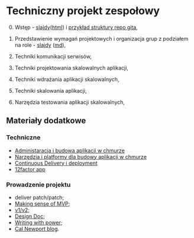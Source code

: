 # Techniczny projekt zespołowy

0. Wstęp - [slajdy](00_wstep/index.pdf)([html](00_wstep)) i [przykład struktury repo gita](00_example),

1. Przedstawienie wymagań projektowych i organizacja grup z podziałem na role - [slajdy](01_intro/slides.pdf) ([md](01_intro/slides.md)),

2. Techniki komunikacji serwisów, 

3. Techniki projektowania skalowalnych aplikacji, 

4. Techniki wdrażania aplikacji skalowalnych, 

5. Techniki skalowania aplikacji, 

6. Narzędzia testowania aplikacji skalowalnych, 


## Materiały dodatkowe

### Techniczne

- [Administaracja i budowa aplikacji w chmurze](https://github.com/wojciech11/se_cloud_app_administration_and_development)
- [Narzędzia i platformy dla budowy aplikacji w chmurze](https://github.com/wojciech11/cloud_dev_tools_and_platforms)
- [Continuous Delivery i deployment ](https://github.com/wojciech11/se_continuous_delivery_and_deployment)
- [12factor app](https://12factor.net/)

### Prowadzenie projektu

- deliver patch/patch;
- [Making sense of MVP](https://blog.crisp.se/2016/01/25/henrikkniberg/making-sense-of-mvp);
- [v1/v2](https://katemats.com/blog/lean-software-development-build-v1s-and-v2s);
- [Design Doc](https://adityarohilla.com/2022/03/22/the-system-design-template-i-use/);
- [Writing with power](https://www.amazon.com/Writing-Power-Techniques-Mastering-Process/dp/0195120183);
- [Cal Newport blog](https://www.calnewport.com/blog/).
